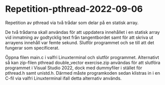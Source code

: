 # Repetition-pthread-2022-09-06
Repetition av pthread via två trådar som delar på en statisk array.

De två trådarna skall användas för att uppdatera innehållet i en statisk array vid inmatning av godtycklig text från 
tangentbordet samt för att skriva ut arrayens innehåll var femte sekund. Slutför programmet och se till att det fungerar som specificerat.

Öppna filen main.c i valfri Linuxterminal och slutför programmet. Alternativt så kan zip-filen pthread double_vector exercise.zip användas
för att slutföra programmet i Visual Studio 2022, dock med dummyfiler i stället för pthread.h samt unistd.h. Därmed måste programkoden
sedan klistras in i en C-fil via valfri Linuxterminal ifall detta alternativ används.
